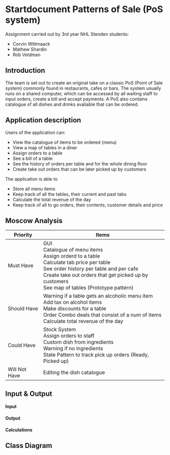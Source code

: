# Startdocument Patterns of Sale (PoS system)
Assignment carried out by 3rd year NHL Stenden students:
* Corvin Wittmaack
* Mathew Shardin
* Rob Veldman
## Introduction
The team is set out to create an original take on a classic PoS (Point of Sale system) commonly found in restaurants, cafes or bars. The system usually runs on a shared computer, which can be accessed by all waiting staff to input orders, create a bill and accept payments. A PoS also contains catalogue of all dishes and drinks avaliable that can be ordered.
## Application description
Users of the application can:
* View the catalogue of items to be ordered (menu)
* View a map of tables in a diner
* Assign orders to a table
* See a bill of a table
* See the history of orders per table and for the whole dining floor
* Create take out orders that can be later picked up by customers

The application is able to
* Store all menu items
* Keep track of all the tables, their current and past tabs
* Calculate the total revenue of the day
* Keep track of all to go orders, their contents, customer details and price

## Moscow Analysis
| **Priority**  | **Items**                                                                                                                                                                                                                                                    |
|---------------|--------------------------------------------------------------------------------------------------------------------------------------------------------------------------------------------------------------------------------------------------------------|
| Must Have     | GUI <br> Catalogue of menu items <br>  Assign orderd to a table <br> Calculate tab price per table <br> See order history per table and per cafe <br> Create take out orders that get picked up by customers <br> See map of tables (Prototype pattern) <br> |
| Should Have   | Warning if a table gets an alcoholic menu item <br> Add tax on alcohol items <br> Make discounts for a table <br> Order Combo deals that consist of a num of items <br> Calculate total revenue of the day <br>                                              |
| Could Have    | Stock System <br> Assign orders to staff <br> Custom dish from ingredients <br> Warning if no ingredients <br> State Pattern to track pick up orders (Ready, Picked up)                                                                                      |
| Will Not Have | Editing the dish catalogue <br>                                                                                                                                                                                                                              |

## Input & Output

#### Input

#### Output

#### Calculations


## Class Diagram



